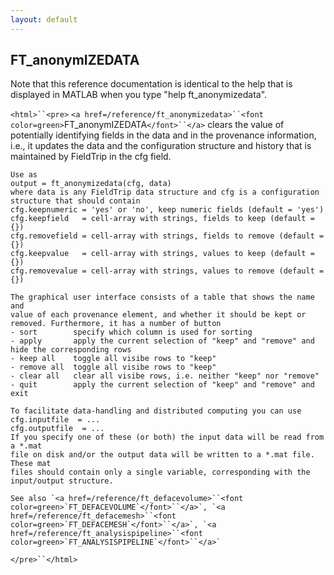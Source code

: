 ```yaml
---
layout: default
---
```


##  FT_anonymIZEDATA

Note that this reference documentation is identical to the help that is displayed in MATLAB when you type "help ft_anonymizedata".

`<html>``<pre>`
    `<a href=/reference/ft_anonymizedata>``<font color=green>`FT_anonymIZEDATA`</font>``</a>` clears the value of potentially identifying fields in
    the data and in the provenance information, i.e., it updates the data and
    the configuration structure and history that is maintained by FieldTrip
    in the cfg field.
 
    Use as
    output = ft_anonymizedata(cfg, data)
    where data is any FieldTrip data structure and cfg is a configuration
    structure that should contain
    cfg.keepnumeric = 'yes' or 'no', keep numeric fields (default = 'yes')
    cfg.keepfield   = cell-array with strings, fields to keep (default = {})
    cfg.removefield = cell-array with strings, fields to remove (default = {})
    cfg.keepvalue   = cell-array with strings, values to keep (default = {})
    cfg.removevalue = cell-array with strings, values to remove (default = {})
 
    The graphical user interface consists of a table that shows the name and
    value of each provenance element, and whether it should be kept or
    removed. Furthermore, it has a number of button
    - sort        specify which column is used for sorting
    - apply       apply the current selection of "keep" and "remove" and hide the corresponding rows
    - keep all    toggle all visibe rows to "keep"
    - remove all  toggle all visibe rows to "keep"
    - clear all   clear all visibe rows, i.e. neither "keep" nor "remove"
    - quit        apply the current selection of "keep" and "remove" and exit
 
    To facilitate data-handling and distributed computing you can use
    cfg.inputfile  = ...
    cfg.outputfile  = ...
    If you specify one of these (or both) the input data will be read from a *.mat
    file on disk and/or the output data will be written to a *.mat file. These mat
    files should contain only a single variable, corresponding with the
    input/output structure.
 
    See also `<a href=/reference/ft_defacevolume>``<font color=green>`FT_DEFACEVOLUME`</font>``</a>`, `<a href=/reference/ft_defacemesh>``<font color=green>`FT_DEFACEMESH`</font>``</a>`, `<a href=/reference/ft_analysispipeline>``<font color=green>`FT_ANALYSISPIPELINE`</font>``</a>`
`</pre>``</html>`

